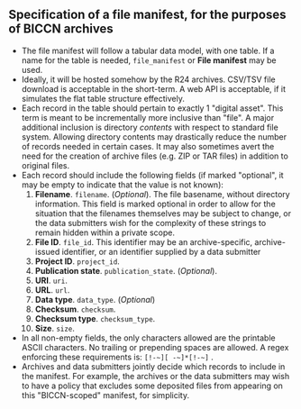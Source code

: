 
Specification of a file manifest, for the purposes of BICCN archives
--------------------------------------------------------------------

- The file manifest will follow a tabular data model, with one table. If a name for the table is needed, `file_manifest` or **File manifest** may be used.
- Ideally, it will be hosted somehow by the R24 archives. CSV/TSV file download is acceptable in the short-term. A web API is acceptable, if it simulates the flat table structure effectively.
- Each record in the table should pertain to exactly 1 "digital asset". This term is meant to be incrementally more inclusive than "file". A major additional inclusion is directory *contents* with respect to standard file system. Allowing directory contents may drastically reduce the number of records needed in certain cases. It may also sometimes avert the need for the creation of archive files (e.g. ZIP or TAR files) in addition to original files.
- Each record should include the following fields (if marked "optional", it may be empty to indicate that the value is not known):
  1. **Filename**. `filename`. (*Optional*). The file basename, without directory information. This field is marked optional in order to allow for the situation that the filenames themselves may be subject to change, or the data submitters wish for the complexity of these strings to remain hidden within a private scope.
  2. **File ID**. `file_id`. This identifier may be an archive-specific, archive-issued identifier, or an identifier supplied by a data submitter
  3. **Project ID**. `project_id`. 
  4. **Publication state**. `publication_state`. (*Optional*). 
  5. **URI**. `uri`.
  6. **URL**. `url`.
  7. **Data type**. `data_type`. (*Optional*)
  8. **Checksum**. `checksum`.
  9. **Checksum type**. `checksum_type`.
  10. **Size**. `size`.
- In all non-empty fields, the only characters allowed are the printable ASCII characters. No trailing or prepending spaces are allowed. A regex enforcing these requirements is: `[!-~][ -~]*[!-~]` .
- Archives and data submitters jointly decide which records to include in the manifest. For example, the archives or the data submitters may wish to have a policy that excludes some deposited files from appearing on this "BICCN-scoped" manifest, for simplicity.



